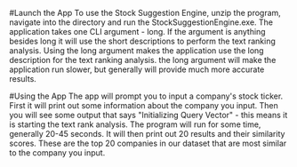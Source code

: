 #Launch the App
To use the Stock Suggestion Engine, unzip the program, navigate into the directory and run the StockSuggestionEngine.exe.
The application takes one CLI argument - long. If the argument is anything besides long it will use the short descriptions to perform the text ranking analysis. Using the long argument makes the application use the long description for the text ranking analysis. the long argument will make the application run slower, but generally will provide much more accurate results.

#Using the App
The app will prompt you to input a company's stock ticker. First it will print out some information about the company you input.
Then you will see some output that says "Initializing Query Vector" - this means it is starting the text rank analysis. The program will run for some time, generally 20-45 seconds. It will then print out 20 results and their similarity scores. These are the top 20 companies in our dataset that are most similar to the company you input.
